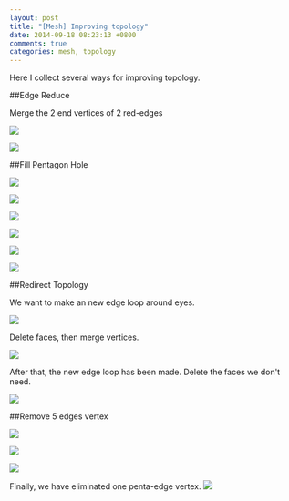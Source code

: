 ```yaml
---
layout: post
title: "[Mesh] Improving topology"
date: 2014-09-18 08:23:13 +0800
comments: true
categories: mesh, topology
---
```

Here I collect several ways for improving topology.

<!--More-->
##Edge Reduce

Merge the 2 end vertices of 2 red-edges

![](http://coding-addict.com/pictures/blender/edge-reduce-1.png)

![](http://coding-addict.com/pictures/blender/edge-reduce-2.png)

##Fill Pentagon Hole

![](http://coding-addict.com/pictures/blender/solve-pentagon-hole-pattern-1.png)

![](http://coding-addict.com/pictures/blender/solve-pentagon-hole-pattern-2.png)

![](http://coding-addict.com/pictures/blender/solve-pentagon-hole-pattern-3.png)

![](http://coding-addict.com/pictures/blender/solve-pentagon-hole-pattern-4.png)

![](http://coding-addict.com/pictures/blender/solve-pentagon-hole-pattern-5.png)

![](http://coding-addict.com/pictures/blender/solve-pentagon-hole-pattern-6.png)

##Redirect Topology

We want to make an new edge loop around eyes.

![](http://coding-addict.com/pictures/blender/redirect-topology-1.png)

Delete faces, then merge vertices.

![](http://coding-addict.com/pictures/blender/redirect-topology-2.png)

After that, the new edge loop has been made. Delete the faces we don't need.

![](http://coding-addict.com/pictures/blender/redirect-topology-3.png)


##Remove 5 edges vertex

![](http://coding-addict.com/pictures/blender/remove-penta-vertex-1.png)

![](http://coding-addict.com/pictures/blender/remove-penta-vertex-2.png)

![](http://coding-addict.com/pictures/blender/remove-penta-vertex-3.png)


Finally, we have eliminated one penta-edge vertex.
![](http://coding-addict.com/pictures/blender/remove-penta-vertex-4.png)